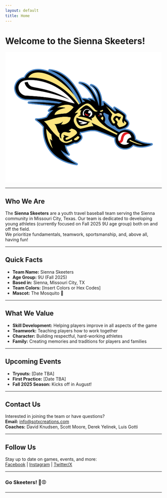 ```yaml
---
layout: default
title: Home
---
```


# Welcome to the Sienna Skeeters!

![Sienna Skeeters Logo](/assets/Skeeters.png)

---

## Who We Are

The **Sienna Skeeters** are a youth travel baseball team serving the Sienna community in Missouri City, Texas. Our team is dedicated to developing young athletes (currently focused on Fall 2025 9U age group) both on and off the field.  
We prioritize fundamentals, teamwork, sportsmanship, and, above all, having fun!

---

## Quick Facts

- **Team Name:** Sienna Skeeters  
- **Age Group:** 9U (Fall 2025)  
- **Based in:** Sienna, Missouri City, TX  
- **Team Colors:** [Insert Colors or Hex Codes]  
- **Mascot:** The Mosquito 🦟

---

## What We Value

- **Skill Development:** Helping players improve in all aspects of the game
- **Teamwork:** Teaching players how to work together
- **Character:** Building respectful, hard-working athletes
- **Family:** Creating memories and traditions for players and families

---

## Upcoming Events

- **Tryouts:** [Date TBA]
- **First Practice:** [Date TBA]
- **Fall 2025 Season:** Kicks off in August!

---

## Contact Us

Interested in joining the team or have questions?  
**Email:** [info@sotxcreations.com](mailto:info@sotxcreations.com)  
**Coaches:** David Knudsen, Scott Moore, Derek Yelinek, Luis Gotti  

---

## Follow Us

Stay up to date on games, events, and more:  
[Facebook](#) | [Instagram](#) | [Twitter/X](#)

---

### Go Skeeters! 🦟⚾

---

